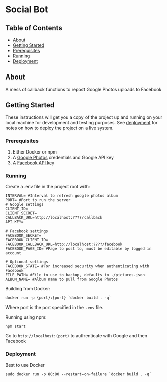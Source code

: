# Social Bot

## Table of Contents

- [About](#about)
- [Getting Started](#getting_started)
- [Prerequisites](#prerequisites)
- [Running](#running)
- [Deployment](#deployment)

## About <a name = "about"></a>

A mess of callback functions to repost Google Photos uploads to Facebook

## Getting Started <a name = "getting_started"></a>

These instructions will get you a copy of the project up and running on your local machine for development and testing purposes. See [deployment](#deployment) for notes on how to deploy the project on a live system.

### Prerequisites <a name = "prerequisites"></a>

1. Either Docker or npm
2. A [Google Photos](https://console.developers.google.com/apis/api/photoslibrary.googleapis.com) credentials and Google API key
3. A [Facebook API key](https://developers.facebook.com/docs/facebook-login/access-tokens/)

### Running <a name = "running"></a>

Create a .env file in the project root with:

```
INTERVAL= #Interval to refresh google photos album
PORT= #Port to run the server
# Google settings
CLIENT_ID=
CLIENT_SECRET=
CALLBACK_URL=http://localhost:????/callback
API_KEY=

# Facebook settings
FACEBOOK_SECRET=
FACEBOOK_CLIENT_ID=
FACEBOOK_CALLBACK_URL=http://localhost:????/facebook
FACEBOOK_PAGE_ID= #Page to post to, must be editable by logged in account

# Optional settings
FACEBOOK_STATE= #For increased security when authenticating with Facebook
FILE_PATH= #File to use to backup, defaults to ./pictures.json
ALBUM_NAME= #Album name to pull from Google Photos
```

Building from Docker:

```
docker run -p {port}:{port} `docker build . -q`
```

Where port is the port specified in the `.env` file.

Running using npm:

```
npm start
```

Go to `http://localhost:(port)` to authenticate with Google and then Facebook

### Deployment

Best to use Docker

```
sudo docker run -p 80:80 --restart=on-failure `docker build . -q`
```

